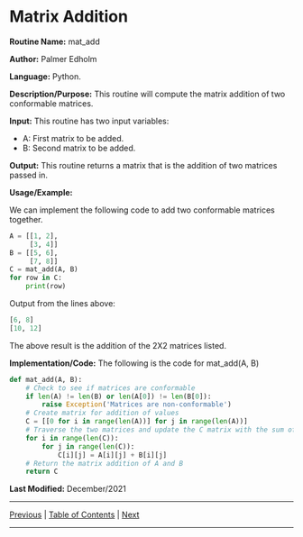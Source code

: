 # Matrix Addition

**Routine Name:** mat_add

**Author:** Palmer Edholm

**Language:** Python.

**Description/Purpose:** This routine will compute the matrix addition of two conformable matrices.

**Input:** This routine has two input variables:

* A: First matrix to be added.
* B: Second matrix to be added.

**Output:** This routine returns a matrix that is the addition of two matrices passed in.

**Usage/Example:**

We can implement the following code to add two conformable matrices together.
```python
A = [[1, 2],
     [3, 4]]
B = [[5, 6],
     [7, 8]]
C = mat_add(A, B)
for row in C:
    print(row)
```
Output from the lines above:
```python
[6, 8]
[10, 12]
```
The above result is the addition of the 2X2 matrices listed.

**Implementation/Code:** The following is the code for mat_add(A, B)
```python
def mat_add(A, B):
    # Check to see if matrices are conformable
    if len(A) != len(B) or len(A[0]) != len(B[0]):
        raise Exception('Matrices are non-conformable')
    # Create matrix for addition of values
    C = [[0 for i in range(len(A))] for j in range(len(A))]
    # Traverse the two matrices and update the C matrix with the sum of the elements
    for i in range(len(C)):
        for j in range(len(C)):
            C[i][j] = A[i][j] + B[i][j]
    # Return the matrix addition of A and B
    return C
```

**Last Modified:** December/2021

<hr>

[Previous](vec_err_linf.md)
| [Table of Contents](toc/manual_toc.md)
| [Next](mat_subtract.md)

<hr>
